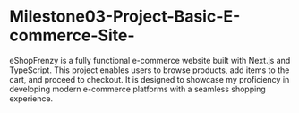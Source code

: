 # Milestone03-Project-Basic-E-commerce-Site-
eShopFrenzy is a fully functional e-commerce website built with Next.js and TypeScript. This project enables users to browse products, add items to the cart, and proceed to checkout. It is designed to showcase my proficiency in developing modern e-commerce platforms with a seamless shopping experience.
